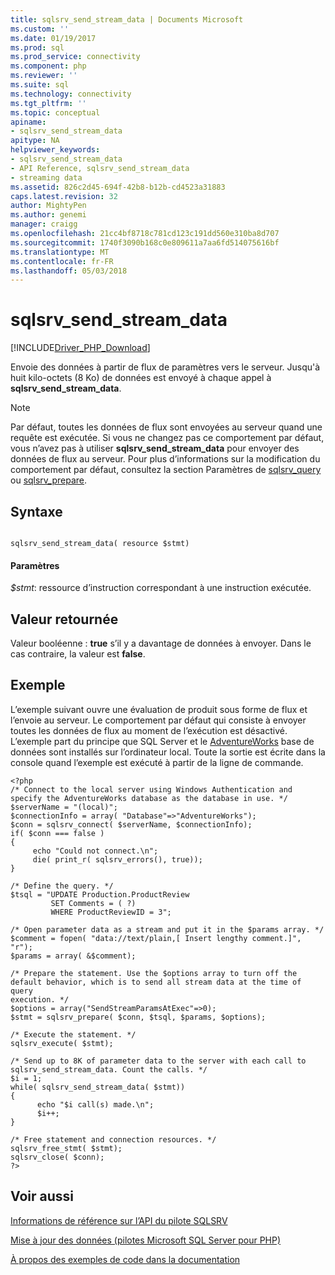 ```yaml
---
title: sqlsrv_send_stream_data | Documents Microsoft
ms.custom: ''
ms.date: 01/19/2017
ms.prod: sql
ms.prod_service: connectivity
ms.component: php
ms.reviewer: ''
ms.suite: sql
ms.technology: connectivity
ms.tgt_pltfrm: ''
ms.topic: conceptual
apiname:
- sqlsrv_send_stream_data
apitype: NA
helpviewer_keywords:
- sqlsrv_send_stream_data
- API Reference, sqlsrv_send_stream_data
- streaming data
ms.assetid: 826c2d45-694f-42b8-b12b-cd4523a31883
caps.latest.revision: 32
author: MightyPen
ms.author: genemi
manager: craigg
ms.openlocfilehash: 21cc4bf8718c781cd123c191dd560e310ba8d707
ms.sourcegitcommit: 1740f3090b168c0e809611a7aa6fd514075616bf
ms.translationtype: MT
ms.contentlocale: fr-FR
ms.lasthandoff: 05/03/2018
---
```

# <a name="sqlsrvsendstreamdata"></a>sqlsrv_send_stream_data
[!INCLUDE[Driver_PHP_Download](../../includes/driver_php_download.md)]

Envoie des données à partir de flux de paramètres vers le serveur. Jusqu'à huit kilo-octets (8 Ko) de données est envoyé à chaque appel à **sqlsrv_send_stream_data**.  
  
> [!NOTE]  
> Par défaut, toutes les données de flux sont envoyées au serveur quand une requête est exécutée. Si vous ne changez pas ce comportement par défaut, vous n’avez pas à utiliser **sqlsrv_send_stream_data** pour envoyer des données de flux au serveur. Pour plus d’informations sur la modification du comportement par défaut, consultez la section Paramètres de [sqlsrv_query](../../connect/php/sqlsrv-query.md) ou [sqlsrv_prepare](../../connect/php/sqlsrv-prepare.md).  
  
## <a name="syntax"></a>Syntaxe  
  
```  
  
sqlsrv_send_stream_data( resource $stmt)  
```  
  
#### <a name="parameters"></a>Paramètres  
*$stmt*: ressource d’instruction correspondant à une instruction exécutée.  
  
## <a name="return-value"></a>Valeur retournée  
Valeur booléenne : **true** s’il y a davantage de données à envoyer. Dans le cas contraire, la valeur est **false**.  
  
## <a name="example"></a>Exemple  
L’exemple suivant ouvre une évaluation de produit sous forme de flux et l’envoie au serveur. Le comportement par défaut qui consiste à envoyer toutes les données de flux au moment de l’exécution est désactivé. L’exemple part du principe que SQL Server et le [AdventureWorks](https://github.com/Microsoft/sql-server-samples/tree/master/samples/databases/adventure-works) base de données sont installés sur l’ordinateur local. Toute la sortie est écrite dans la console quand l’exemple est exécuté à partir de la ligne de commande.  
  
```  
<?php  
/* Connect to the local server using Windows Authentication and  
specify the AdventureWorks database as the database in use. */  
$serverName = "(local)";  
$connectionInfo = array( "Database"=>"AdventureWorks");  
$conn = sqlsrv_connect( $serverName, $connectionInfo);  
if( $conn === false )  
{  
     echo "Could not connect.\n";  
     die( print_r( sqlsrv_errors(), true));  
}  
  
/* Define the query. */  
$tsql = "UPDATE Production.ProductReview   
         SET Comments = ( ?)   
         WHERE ProductReviewID = 3";  
  
/* Open parameter data as a stream and put it in the $params array. */  
$comment = fopen( "data://text/plain,[ Insert lengthy comment.]", "r");  
$params = array( &$comment);  
  
/* Prepare the statement. Use the $options array to turn off the  
default behavior, which is to send all stream data at the time of query  
execution. */  
$options = array("SendStreamParamsAtExec"=>0);  
$stmt = sqlsrv_prepare( $conn, $tsql, $params, $options);  
  
/* Execute the statement. */  
sqlsrv_execute( $stmt);  
  
/* Send up to 8K of parameter data to the server with each call to  
sqlsrv_send_stream_data. Count the calls. */  
$i = 1;  
while( sqlsrv_send_stream_data( $stmt))   
{  
      echo "$i call(s) made.\n";  
      $i++;  
}  
  
/* Free statement and connection resources. */  
sqlsrv_free_stmt( $stmt);  
sqlsrv_close( $conn);  
?>  
```  
  
## <a name="see-also"></a>Voir aussi  
[Informations de référence sur l’API du pilote SQLSRV](../../connect/php/sqlsrv-driver-api-reference.md)  

[Mise à jour des données &#40;pilotes Microsoft SQL Server pour PHP&#41;](../../connect/php/updating-data-microsoft-drivers-for-php-for-sql-server.md)  

[À propos des exemples de code dans la documentation](../../connect/php/about-code-examples-in-the-documentation.md)  
  
